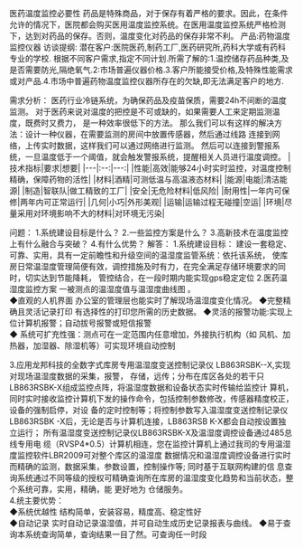 医药温度监控必要性
药品是特殊商品，对于保存有着严格的要求。因此，在条件允许的情况下，医院都会购买医用温度监控系统。在医用温度监控系统严格检测下，达到对药品的保存。否则，温度变化对药品的保存非常不利。
产品:药物温度监控仪器
访谈提纲:
潜在客户:医院医药,制药工厂,医药研究所,药科大学或有药科专业的学校.
根据不同客户需求,指定不同计划.所需了解的:1.温控储存药品种类,及是否需要防光,隔绝氧气.2:市场普遍仪器价格.3.客户所能接受价格,及特殊性能需求或对产品.4.市场中普遍药物温度监控仪器所存在的欠缺,即无法满足客户的地方.
  
需求分析：        医药行业冷链系统，为确保药品及疫苗保质，需要24h不间断的温度监测。
                 对于医药来说对温度的把控是不可或缺的，如果需要人工来定期监测温度，既费时又费力，
                 是一种效率很低下的方法。
                 那么我们可以有这样的解决方法：设计一种仪器，在需要监测的房间中放置传感器，然后通过线路
                 连接到网络，上传实时数据，这样我们可以通过网络进行监测。
                 然后可以连接到警报系统，一旦温度低于一个阈值，就会触发警报系统，提醒相关人员进行温度调控。
|技术指标|要求|想要|
|---|:--:|---:|
|性能|高效|能够24小时实时监控，对温度控制精确，保障药物的活性|
|材料|酒精|可测低温与高温液态材料|
|能源|电能|清洁能源|
|制造|智联队|做工精致的工厂|
|安全|无危险材料|低风险|
|耐用性|一年内可保修|两年内可正常运行|
|几何|小巧|外形美观|
|运输|运输过程无碰撞|空运|
|环境|尽量采用对环境影响不大的材料|对环境无污染|


问题：
1.系统建设目标是什么？
2.一些监控方案是什么？
3.高新技术在温度监控上有什么融合与突破？
4.有什么优势？
解答：
1.系统建设目标：   建设一套稳定、可靠、实用，具有一定前瞻性和升级空间的温湿度监管系统：依托该系统，
使库房日常温湿度管理简便有效，调控措施及时有力，在完全满足存储环境要求的同时，切实达到节能降耗，
管控结合，在一段时期内能实现gps稳定定位
2.医药温湿度监控方案  一被测点的温湿度值与温湿度曲线图 。    
◆直观的人机界面 办公室的管理层也能实时了解现场温湿度变化情况。
◆完整精确且灵活记录打印 有选择性的打印您所需的历史数据。 
◆灵活的报警功能:实现上位计算机报警；自动拔号报警或短信报警  
◆ 系统可扩充性强：测点可在一定范围内任意增加，外接执行机构（如 风机、加热器，加湿器、除湿机等）可实现环境自动控制

3.应用龙邦科技的全数字式库房专用温湿度变送控制记录仪 LB863RSBK--X,实现对现场温湿度数据的采集，报警，
存储，远传；分布在库区各处的若干只LB863RSBK-X组成监控点阵，将温湿度数据和设备状态实时传输给监控计
算机，同时实时接收监控计算机下发的操作命令，包括控制参数修改，传感器精度校正，设备的强制启停，对设
备的定时控制等；将控制参数写入温湿度变送控制记录仪LB863RSBK -X后，无论是否与计算机连接，LB863RSB
K-X都会自动按设置独立运行；  所有温湿度变送控制记录仪LB863RSBK-X及温湿度调控设备通过485总线专用电
缆（RVSP4*0.5）计算机相连，您在监控计算机上通过我司的专用温湿度监控软件LBR2009可对整个库区的温湿度
数据情况和温湿度调控设备进行实时而精确的监测，数据采集，参数设置，控制操作等;  同时基于互联网构建的信
息查询系统通过不同等级的授权可精确查询所在库房的温湿度变化趋势和当前状态，整个系统可靠，实用，精确，能
更好地为 仓储服务。  
4.统主要优势：  
◆系统优越性 结构简单，安装容易，精度高、稳定性好  
◆自动记录  实时自动记录温湿值，并可自动生成历史记录报表与曲线。
◆易于查询本系统查询简单，查询结果一目了然。可查询任一时段
